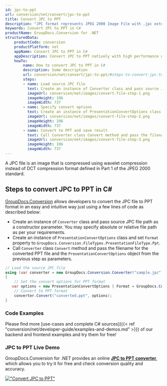 ```yaml
---
id: jpc-to-ppt
url: conversion/net/convert/jpc-to-ppt
title: Convert JPC to PPT
description: "JPC format represents JPEG 2000 Image File with .jpc extension. Learn how to convert JPC to PPT file programmatically in C# language using GroupDocs.Conversion for .NET library."
keywords: Convert JPC to PPT in C#
productName: GroupDocs.Conversion for .NET
structuredData:
    productCode: conversion
    productPlatform: net
    appName: Convert JPC to PPT in C#
    appDescription: Convert JPC to PPT natively with high performance using C# language and server side GroupDocs.Conversion for .NET APIs, without the use of any software like Microsoft or Open Office.
    howTo:
        name: How to convert JPC to PPT in C# 
        description: Some description
        url: conversion/net/convert/jpc-to-ppt/#steps-to-convert-jpc-to-ppt-in-c
        steps:
        - name: Load source JPC file 
          text: Create an instance of Converter class and pass source JPC file path as a constructor parameter. You may specify absolute or relative file path as per your requirements. 
          imageUrl: conversion/net/images/convert-file-step-1.png
          imageHeight: 196
          imageWidth: 737
        - name: Specify convert options 
          text: Create an instance of PresentationConvertOptions class.
          imageUrl: conversion/net/images/convert-file-step-2.png
          imageHeight: 196
          imageWidth: 737
        - name: Convert to PPT and save result 
          text: Call Converter class Convert method and pass the filename for the converted HTML file and the PresentationConvertOptions object from the previous step as parameters.
          imageUrl: conversion/net/images/convert-file-step-3.png
          imageHeight: 196
          imageWidth: 737
---
```


A JPC file is an image that is compressed using wavelet compression instead of DCT compression format defined in Part 1 of the JPEG 2000 standard.

## Steps to convert JPC to PPT in C#

[GroupDocs.Conversion](https://products.groupdocs.com/conversion/net) allows developers to convert the JPC file to PPT format in an easy and intuitive way just using a few lines of code as described below:

* Create an instance of `Converter` class and pass source JPC file path as a constructor parameter. You may specify absolute or relative file path as per your requirements. 
* Create an instance of `PresentationConvertOptions` class and set `Format` property to `GroupDocs.Conversion.FileTypes.PresentationFileType.Ppt`.
* Call `Converter` class `Convert` method and pass the filename for the converted PPT file and the `PresentationConvertOptions` object from the previous step as parameters.

```csharp
// Load the source JPC file
using (var converter = new GroupDocs.Conversion.Converter("sample.jpc"))
{
    // Set the convert options for PPT format
   var options = new PresentationConvertOptions { Format = GroupDocs.Conversion.FileTypes.PresentationFileType.Ppt };
    // Convert to PPT format
    converter.Convert("converted.ppt", options);
}
```

### Code Examples

Please find more [use-cases and complete C# sources]({{< ref "conversion/net/developer-guide/examples-and-demos.md" >}}) of our backend and frontend examples and try them for free!

### JPC to PPT Live Demo

GroupDocs.Conversion for .NET provides an online [**JPC to PPT converter**](https://products.groupdocs.app/conversion/jpc-to-ppt), which allows you to try it for free and check conversion quality and accuracy.

[!["Convert JPC to PPT"](conversion/net/images/convert-to-ppt/convert-jpc-to-ppt.png)](https://products.groupdocs.app/conversion/jpc-to-ppt)